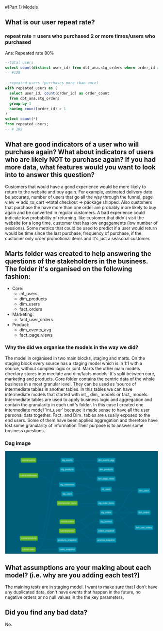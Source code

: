 #(Part 1) Models
## What is our user repeat rate?
### repeat rate = users who purchased 2 or more times/users who purchased
Ans: Repeated rate 80%

```sql
--total users
select count(distinct user_id) from dbt_ana.stg_orders where order_id is not null;
-- #128

--repeated users (purchases more than once)
with repeated_users as (
  select user_id, count(order_id) as order_count
  from dbt_ana.stg_orders
  group by 1
  having count(order_id) > 1
)
select count(*)
from repeated_users;
-- # 103
```

## What are good indicators of a user who will purchase again? What about indicators of users who are likely NOT to purchase again? If you had more data, what features would you want to look into to answer this question?

Customers that would have a good experience would be more likely to return to the website and buy again. For example, estimated delivery date be accurate, number of users that go all the way through the funnel, page view -> add_to_cart ->total checkout -> package shipped.
Also customers that purchase the have more than one order are probably more likely to buy again and be converted in regular customers.
A bad experience could indicate low probability of returning, like customer that didn't visit the website for a long time, customer that has low engagements (low number of sessions). Some metrics that could be used to predict if a user would return would be time since the last purchase, frequency of purchase, if the customer only order promotional items and it's just a seasonal customer.

## Marts folder was created to help answering the questions of the stakeholders in the business. The folder it's organised on the following fashion:
  * Core:
    - int_users
    - dim_products
    - dim_users
    - fact_orders
  * Marketing:
    - fact_user_orders
  * Product:
    - dim_events_avg
    - fact_page_views

### Why the did we organise the models in the way we did?
The model in organised in two main blocks, staging and marts. On the staging block every source has a staging model which is in 1:1 with a source, without complex logic or joint.
Marts the other main models directory stores intermediate and dim/facts models. It's split between core, marketing and products. Core folder contains the centric data of the whole business in a most granular level. They can be used as 'source of intermediate tables in another tables.
In this tables we can have intermediate models that started with int_, dim_ models or fact_ models. Intermediate tables are used to apply business logic and aggregation and contain the granularity in each unit's folder. In this case I created one intermediate model 'int_user' because it made sense to have all the user personal data together. Fact_ and Dim_ tables are usually exposed to the end users. Some of them have been applied aggregation and therefore have lost some granularity of information Their purpose is to answer some business questions.

### Dag image
<p align="center"><img src="dag.png" width="800"></p>


## What assumptions are your making about each model? (i.e. why are you adding each test?)
The maining tests are in staging model. I want to make sure that I don't have any duplicated data, don't have events that happen in the future, no negative orders or no null values in the the key parameters.

## Did you find any bad data?
No.

